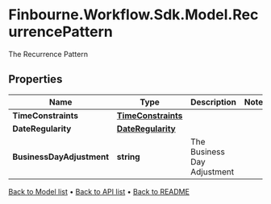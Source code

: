 # Finbourne.Workflow.Sdk.Model.RecurrencePattern
The Recurrence Pattern

## Properties

Name | Type | Description | Notes
------------ | ------------- | ------------- | -------------
**TimeConstraints** | [**TimeConstraints**](TimeConstraints.md) |  | 
**DateRegularity** | [**DateRegularity**](DateRegularity.md) |  | 
**BusinessDayAdjustment** | **string** | The Business Day Adjustment | 

[Back to Model list](../README.md#documentation-for-models) &#8226; [Back to API list](../README.md#documentation-for-api-endpoints) &#8226; [Back to README](../README.md)

